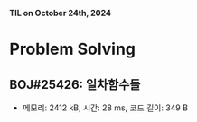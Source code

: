 **TIL on October 24th, 2024**

# Problem Solving
## BOJ#25426: 일차함수들
* 메모리: 2412 kB, 시간: 28 ms, 코드 길이: 349 B 
